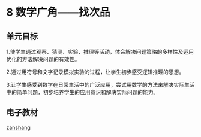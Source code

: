# 8 数学广角——找次品

## 单元目标

1.使学生通过观察、猜测、实验、推理等活动，体会解决问题策略的多样性及运用优化的方法解决问题的有效性。

2.通过用符号和文字记录模拟实验的过程，让学生初步感受逻辑推理的思想。

3.让学生感受到数学在日常生活中的广泛应用，尝试用数学的方法来解决实际生活中的简单问题，初步培养学生的应用意识和解决实际问题的能力。

## 电子教材

<Epep grade="xxsx5b" :pep="1221001502141" :pages="112" :paged="114" ></Epep>

[zanshang](../res/zanshang.md ':include')